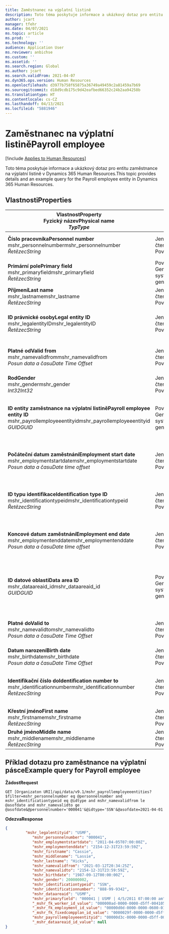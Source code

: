 ```yaml
---
title: Zaměstnanec na výplatní listině
description: Toto téma poskytuje informace a ukázkový dotaz pro entitu zaměstnance na výplatní listině v Dynamics 365 Human Resources.
author: jcart
manager: tfehr
ms.date: 04/07/2021
ms.topic: article
ms.prod: ''
ms.technology: ''
audience: Application User
ms.reviewer: anbichse
ms.custom: ''
ms.assetid: ''
ms.search.region: Global
ms.author: jcart
ms.search.validFrom: 2021-04-07
ms.dyn365.ops.version: Human Resources
ms.openlocfilehash: d3977b758f65875a36749a49459c2a81459a7b69
ms.sourcegitcommit: d18d9cdb175c9d42eafbed66352c24b2aa94258b
ms.translationtype: HT
ms.contentlocale: cs-CZ
ms.lasthandoff: 04/13/2021
ms.locfileid: "5881946"
---
```

# <a name="payroll-employee"></a><span data-ttu-id="812f3-103">Zaměstnanec na výplatní listině</span><span class="sxs-lookup"><span data-stu-id="812f3-103">Payroll employee</span></span>

[!include [Applies to Human Resources](../includes/applies-to-hr.md)]

<span data-ttu-id="812f3-104">Toto téma poskytuje informace a ukázkový dotaz pro entitu zaměstnance na výplatní listině v Dynamics 365 Human Resources.</span><span class="sxs-lookup"><span data-stu-id="812f3-104">This topic provides details and an example query for the Payroll employee entity in Dynamics 365 Human Resources.</span></span>

## <a name="properties"></a><span data-ttu-id="812f3-105">Vlastnosti</span><span class="sxs-lookup"><span data-stu-id="812f3-105">Properties</span></span>

| <span data-ttu-id="812f3-106">Vlastnost</span><span class="sxs-lookup"><span data-stu-id="812f3-106">Property</span></span><br><span data-ttu-id="812f3-107">**Fyzický název**</span><span class="sxs-lookup"><span data-stu-id="812f3-107">**Physical name**</span></span><br><span data-ttu-id="812f3-108">**_Typ_**</span><span class="sxs-lookup"><span data-stu-id="812f3-108">**_Type_**</span></span> | <span data-ttu-id="812f3-109">Použít</span><span class="sxs-lookup"><span data-stu-id="812f3-109">Use</span></span> | <span data-ttu-id="812f3-110">popis</span><span class="sxs-lookup"><span data-stu-id="812f3-110">Description</span></span> |
| --- | --- | --- |
| <span data-ttu-id="812f3-111">**Číslo pracovníka**</span><span class="sxs-lookup"><span data-stu-id="812f3-111">**Personnel number**</span></span><br><span data-ttu-id="812f3-112">mshr_personnelnumber</span><span class="sxs-lookup"><span data-stu-id="812f3-112">mshr_personnelnumber</span></span><br><span data-ttu-id="812f3-113">*Řetězec*</span><span class="sxs-lookup"><span data-stu-id="812f3-113">*String*</span></span> | <span data-ttu-id="812f3-114">Jen pro čtení</span><span class="sxs-lookup"><span data-stu-id="812f3-114">Read-only</span></span><br><span data-ttu-id="812f3-115">Povinná</span><span class="sxs-lookup"><span data-stu-id="812f3-115">Required</span></span> | <span data-ttu-id="812f3-116">Jedinečné osobní číslo zaměstnance.</span><span class="sxs-lookup"><span data-stu-id="812f3-116">The employee's unique personnel number.</span></span> |
| <span data-ttu-id="812f3-117">**Primární pole**</span><span class="sxs-lookup"><span data-stu-id="812f3-117">**Primary field**</span></span><br><span data-ttu-id="812f3-118">mshr_primaryfield</span><span class="sxs-lookup"><span data-stu-id="812f3-118">mshr_primaryfield</span></span><br><span data-ttu-id="812f3-119">*Řetězec*</span><span class="sxs-lookup"><span data-stu-id="812f3-119">*String*</span></span> | <span data-ttu-id="812f3-120">Povinná</span><span class="sxs-lookup"><span data-stu-id="812f3-120">Required</span></span><br><span data-ttu-id="812f3-121">Generováno systémem</span><span class="sxs-lookup"><span data-stu-id="812f3-121">System generated</span></span> |  |
| <span data-ttu-id="812f3-122">**Příjmení**</span><span class="sxs-lookup"><span data-stu-id="812f3-122">**Last name**</span></span><br><span data-ttu-id="812f3-123">mshr_lastname</span><span class="sxs-lookup"><span data-stu-id="812f3-123">mshr_lastname</span></span><br><span data-ttu-id="812f3-124">*Řetězec*</span><span class="sxs-lookup"><span data-stu-id="812f3-124">*String*</span></span> | <span data-ttu-id="812f3-125">Jen pro čtení</span><span class="sxs-lookup"><span data-stu-id="812f3-125">Read only</span></span><br><span data-ttu-id="812f3-126">Povinná</span><span class="sxs-lookup"><span data-stu-id="812f3-126">Required</span></span> | <span data-ttu-id="812f3-127">Příjmení zaměstnance.</span><span class="sxs-lookup"><span data-stu-id="812f3-127">Employee last name.</span></span> |
| <span data-ttu-id="812f3-128">**ID právnické osoby**</span><span class="sxs-lookup"><span data-stu-id="812f3-128">**Legal entity ID**</span></span><br><span data-ttu-id="812f3-129">mshr_legalentityID</span><span class="sxs-lookup"><span data-stu-id="812f3-129">mshr_legalentityID</span></span><br><span data-ttu-id="812f3-130">*Řetězec*</span><span class="sxs-lookup"><span data-stu-id="812f3-130">*String*</span></span> | <span data-ttu-id="812f3-131">Jen pro čtení</span><span class="sxs-lookup"><span data-stu-id="812f3-131">Read-only</span></span><br><span data-ttu-id="812f3-132">Povinná</span><span class="sxs-lookup"><span data-stu-id="812f3-132">Required</span></span> | <span data-ttu-id="812f3-133">Určuje právnickou osobu (společnost).</span><span class="sxs-lookup"><span data-stu-id="812f3-133">Specifies the legal entity (company).</span></span> |
| <span data-ttu-id="812f3-134">**Platné od**</span><span class="sxs-lookup"><span data-stu-id="812f3-134">**Valid from**</span></span><br><span data-ttu-id="812f3-135">mshr_namevalidfrom</span><span class="sxs-lookup"><span data-stu-id="812f3-135">mshr_namevalidfrom</span></span><br><span data-ttu-id="812f3-136">*Posun data a času*</span><span class="sxs-lookup"><span data-stu-id="812f3-136">*Date Time Offset*</span></span> | <span data-ttu-id="812f3-137">Jen pro čtení</span><span class="sxs-lookup"><span data-stu-id="812f3-137">Read-only</span></span> <br><span data-ttu-id="812f3-138">Povinná</span><span class="sxs-lookup"><span data-stu-id="812f3-138">Required</span></span> | <span data-ttu-id="812f3-139">Datum začátku platnosti informací o zaměstnanci.</span><span class="sxs-lookup"><span data-stu-id="812f3-139">Date the employee information is valid from.</span></span>  |
| <span data-ttu-id="812f3-140">**Rod**</span><span class="sxs-lookup"><span data-stu-id="812f3-140">**Gender**</span></span><br><span data-ttu-id="812f3-141">mshr_gender</span><span class="sxs-lookup"><span data-stu-id="812f3-141">mshr_gender</span></span><br><span data-ttu-id="812f3-142">*Int32*</span><span class="sxs-lookup"><span data-stu-id="812f3-142">*Int32*</span></span> | <span data-ttu-id="812f3-143">Jen pro čtení</span><span class="sxs-lookup"><span data-stu-id="812f3-143">Read-only</span></span><br><span data-ttu-id="812f3-144">Povinná</span><span class="sxs-lookup"><span data-stu-id="812f3-144">Required</span></span> | <span data-ttu-id="812f3-145">Pohlaví zaměstnance.</span><span class="sxs-lookup"><span data-stu-id="812f3-145">The employee's gender.</span></span> |
| <span data-ttu-id="812f3-146">**ID entity zaměstnance na výplatní listině**</span><span class="sxs-lookup"><span data-stu-id="812f3-146">**Payroll employee entity ID**</span></span><br><span data-ttu-id="812f3-147">mshr_payrollemployeeentityid</span><span class="sxs-lookup"><span data-stu-id="812f3-147">mshr_payrollemployeeentityid</span></span><br><span data-ttu-id="812f3-148">*GUID*</span><span class="sxs-lookup"><span data-stu-id="812f3-148">*GUID*</span></span> | <span data-ttu-id="812f3-149">Povinná</span><span class="sxs-lookup"><span data-stu-id="812f3-149">Required</span></span><br><span data-ttu-id="812f3-150">Generováno systémem</span><span class="sxs-lookup"><span data-stu-id="812f3-150">System generated</span></span> | <span data-ttu-id="812f3-151">Systémem generovaná hodnota GUID pro jedinečnou identifikaci zaměstnance.</span><span class="sxs-lookup"><span data-stu-id="812f3-151">A system-generated GUID value to uniquely identify the employee.</span></span> |
| <span data-ttu-id="812f3-152">**Počáteční datum zaměstnání**</span><span class="sxs-lookup"><span data-stu-id="812f3-152">**Employment start date**</span></span><br><span data-ttu-id="812f3-153">mshr_employmentstartdate</span><span class="sxs-lookup"><span data-stu-id="812f3-153">mshr_employmentstartdate</span></span><br><span data-ttu-id="812f3-154">*Posun data a času*</span><span class="sxs-lookup"><span data-stu-id="812f3-154">*Date time offset*</span></span> | <span data-ttu-id="812f3-155">Jen pro čtení</span><span class="sxs-lookup"><span data-stu-id="812f3-155">Read-only</span></span><br><span data-ttu-id="812f3-156">Povinná</span><span class="sxs-lookup"><span data-stu-id="812f3-156">Required</span></span> | <span data-ttu-id="812f3-157">Počáteční datum zaměstnaneckého poměru zaměstnance.</span><span class="sxs-lookup"><span data-stu-id="812f3-157">The start date of the employee's employment.</span></span> |
| <span data-ttu-id="812f3-158">**ID typu identifikace**</span><span class="sxs-lookup"><span data-stu-id="812f3-158">**Identification type ID**</span></span><br><span data-ttu-id="812f3-159">mshr_identificationtypeid</span><span class="sxs-lookup"><span data-stu-id="812f3-159">mshr_identificationtypeid</span></span><br><span data-ttu-id="812f3-160">*Řetězec*</span><span class="sxs-lookup"><span data-stu-id="812f3-160">*String*</span></span> |<span data-ttu-id="812f3-161">Jen pro čtení</span><span class="sxs-lookup"><span data-stu-id="812f3-161">Read-only</span></span><br><span data-ttu-id="812f3-162">Povinná</span><span class="sxs-lookup"><span data-stu-id="812f3-162">Required</span></span> | <span data-ttu-id="812f3-163">Typ identifikace definovaný pro zaměstnance.</span><span class="sxs-lookup"><span data-stu-id="812f3-163">The identification type defined for the employee.</span></span> |
| <span data-ttu-id="812f3-164">**Koncové datum zaměstnání**</span><span class="sxs-lookup"><span data-stu-id="812f3-164">**Employment end date**</span></span><br><span data-ttu-id="812f3-165">mshr_employmentenddate</span><span class="sxs-lookup"><span data-stu-id="812f3-165">mshr_employmentenddate</span></span><br><span data-ttu-id="812f3-166">*Posun data a času*</span><span class="sxs-lookup"><span data-stu-id="812f3-166">*Date time offset*</span></span> | <span data-ttu-id="812f3-167">Jen pro čtení</span><span class="sxs-lookup"><span data-stu-id="812f3-167">Read-only</span></span><br><span data-ttu-id="812f3-168">Povinná</span><span class="sxs-lookup"><span data-stu-id="812f3-168">Required</span></span> |<span data-ttu-id="812f3-169">Koncové datum zaměstnaneckého poměru zaměstnance.</span><span class="sxs-lookup"><span data-stu-id="812f3-169">The end of the employee's employment.</span></span>  |
| <span data-ttu-id="812f3-170">**ID datové oblasti**</span><span class="sxs-lookup"><span data-stu-id="812f3-170">**Data area ID**</span></span><br><span data-ttu-id="812f3-171">mshr_dataareaid_id</span><span class="sxs-lookup"><span data-stu-id="812f3-171">mshr_dataareaid_id</span></span><br><span data-ttu-id="812f3-172">*GUID*</span><span class="sxs-lookup"><span data-stu-id="812f3-172">*GUID*</span></span> | <span data-ttu-id="812f3-173">Povinná</span><span class="sxs-lookup"><span data-stu-id="812f3-173">Required</span></span> <br><span data-ttu-id="812f3-174">Generováno systémem</span><span class="sxs-lookup"><span data-stu-id="812f3-174">System generated</span></span> | <span data-ttu-id="812f3-175">Systémem generovaná hodnota GUID identifikující právnickou osobu (společnost).</span><span class="sxs-lookup"><span data-stu-id="812f3-175">System-generated GUID value identifying the legal entity (company).</span></span> |
| <span data-ttu-id="812f3-176">**Platné do**</span><span class="sxs-lookup"><span data-stu-id="812f3-176">**Valid to**</span></span><br><span data-ttu-id="812f3-177">mshr_namevalidto</span><span class="sxs-lookup"><span data-stu-id="812f3-177">mshr_namevalidto</span></span><br><span data-ttu-id="812f3-178">*Posun data a času*</span><span class="sxs-lookup"><span data-stu-id="812f3-178">*Date Time Offset*</span></span> |  <span data-ttu-id="812f3-179">Jen pro čtení</span><span class="sxs-lookup"><span data-stu-id="812f3-179">Read-only</span></span><br><span data-ttu-id="812f3-180">Povinná</span><span class="sxs-lookup"><span data-stu-id="812f3-180">Required</span></span> | <span data-ttu-id="812f3-181">Datum konce platnosti informací o zaměstnanci.</span><span class="sxs-lookup"><span data-stu-id="812f3-181">Date the employee information is valid to.</span></span> |
| <span data-ttu-id="812f3-182">**Datum narození**</span><span class="sxs-lookup"><span data-stu-id="812f3-182">**Birth date**</span></span><br><span data-ttu-id="812f3-183">mshr_birthdate</span><span class="sxs-lookup"><span data-stu-id="812f3-183">mshr_birthdate</span></span><br><span data-ttu-id="812f3-184">*Posun data a času*</span><span class="sxs-lookup"><span data-stu-id="812f3-184">*Date Time Offset*</span></span> | <span data-ttu-id="812f3-185">Jen pro čtení</span><span class="sxs-lookup"><span data-stu-id="812f3-185">Read-only</span></span> <br><span data-ttu-id="812f3-186">Povinná</span><span class="sxs-lookup"><span data-stu-id="812f3-186">Required</span></span> | <span data-ttu-id="812f3-187">Datum narození zaměstnance</span><span class="sxs-lookup"><span data-stu-id="812f3-187">The employee's birth date</span></span> |
| <span data-ttu-id="812f3-188">**Identifikační číslo do**</span><span class="sxs-lookup"><span data-stu-id="812f3-188">**Identification number to**</span></span><br><span data-ttu-id="812f3-189">mshr_identificationnumber</span><span class="sxs-lookup"><span data-stu-id="812f3-189">mshr_identificationnumber</span></span><br><span data-ttu-id="812f3-190">*Řetězec*</span><span class="sxs-lookup"><span data-stu-id="812f3-190">*String*</span></span> | <span data-ttu-id="812f3-191">Jen pro čtení</span><span class="sxs-lookup"><span data-stu-id="812f3-191">Read-only</span></span> <br><span data-ttu-id="812f3-192">Povinná</span><span class="sxs-lookup"><span data-stu-id="812f3-192">Required</span></span> |<span data-ttu-id="812f3-193">Identifikační číslo definované pro zaměstnance.</span><span class="sxs-lookup"><span data-stu-id="812f3-193">The identification number defined for the employee.</span></span>  |
| <span data-ttu-id="812f3-194">**Křestní jméno**</span><span class="sxs-lookup"><span data-stu-id="812f3-194">**First name**</span></span><br><span data-ttu-id="812f3-195">mshr_firstname</span><span class="sxs-lookup"><span data-stu-id="812f3-195">mshr_firstname</span></span><br><span data-ttu-id="812f3-196">*Řetězec*</span><span class="sxs-lookup"><span data-stu-id="812f3-196">*String*</span></span> | <span data-ttu-id="812f3-197">Jen pro čtení</span><span class="sxs-lookup"><span data-stu-id="812f3-197">Read-only</span></span><br><span data-ttu-id="812f3-198">Povinná</span><span class="sxs-lookup"><span data-stu-id="812f3-198">Required</span></span> | <span data-ttu-id="812f3-199">Jméno zaměstnance.</span><span class="sxs-lookup"><span data-stu-id="812f3-199">Employee first name.</span></span> |
| <span data-ttu-id="812f3-200">**Druhé jméno**</span><span class="sxs-lookup"><span data-stu-id="812f3-200">**Middle name**</span></span><br><span data-ttu-id="812f3-201">mshr_middlename</span><span class="sxs-lookup"><span data-stu-id="812f3-201">mshr_middlename</span></span><br><span data-ttu-id="812f3-202">*Řetězec*</span><span class="sxs-lookup"><span data-stu-id="812f3-202">*String*</span></span> | <span data-ttu-id="812f3-203">Jen pro čtení</span><span class="sxs-lookup"><span data-stu-id="812f3-203">Read-only</span></span><br><span data-ttu-id="812f3-204">Povinná</span><span class="sxs-lookup"><span data-stu-id="812f3-204">Required</span></span> |<span data-ttu-id="812f3-205">Druhé jméno zaměstnance.</span><span class="sxs-lookup"><span data-stu-id="812f3-205">Employee middle name.</span></span>  |

## <a name="example-query-for-payroll-employee"></a><span data-ttu-id="812f3-206">Příklad dotazu pro zaměstnance na výplatní pásce</span><span class="sxs-lookup"><span data-stu-id="812f3-206">Example query for Payroll employee</span></span>

<span data-ttu-id="812f3-207">**Žádost**</span><span class="sxs-lookup"><span data-stu-id="812f3-207">**Request**</span></span>

```http
GET [Organizaton URI]/api/data/v9.1/mshr_payrollemployeeentities?$filter=mshr_personnelnumber eq @personnelnumber and mshr_identificationtypeid eq @idtype and mshr_namevalidfrom le @asofdate and mshr_namevalidto ge @asofdate&@personnelnumber='000041'&@idtype='SSN'&@asofdate=2021-04-01
```

<span data-ttu-id="812f3-208">**Odezva**</span><span class="sxs-lookup"><span data-stu-id="812f3-208">**Response**</span></span>

```json
{
         "mshr_legalentityid": "USMF",
            "mshr_personnelnumber": "000041",
            "mshr_employmentstartdate": "2011-04-05T07:00:00Z",
            "mshr_employmentenddate": "2154-12-31T23:59:59Z",
            "mshr_firstname": "Cassie",
            "mshr_middlename": "Lassie",
            "mshr_lastname": "Hicks",
            "mshr_namevalidfrom": "2021-03-12T20:34:25Z",
            "mshr_namevalidto": "2154-12-31T23:59:59Z",
            "mshr_birthdate": "1987-09-12T00:00:00Z",
            "mshr_gender": 200000002,
            "mshr_identificationtypeid": "SSN",
            "mshr_identificationnumber": "888-99-9342",
            "mshr_dataareaid": "USMF",
            "mshr_primaryfield": "000041 | USMF | 4/5/2011 07:00:00 am",
            "_mshr_fk_worker_id_value": "000000ad-0000-0000-d5ff-004105000000",
            "_mshr_fk_employment_id_value": "00000d0d-0000-0000-0600-014105000000",
            "_mshr_fk_fixedcompplan_id_value": "0000029f-0000-0000-d5ff-004105000000",
            "mshr_payrollemployeeentityid": "00000d3c-0000-0000-d5ff-004105000000",
            "_mshr_dataareaid_id_value": null
}
```
